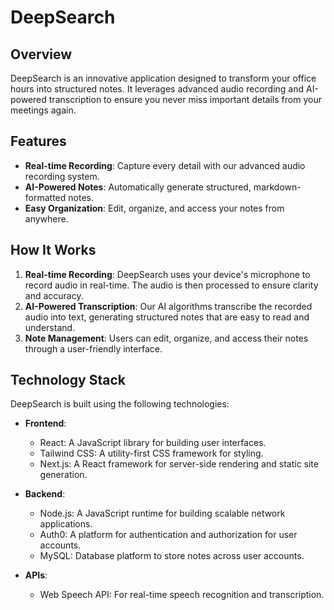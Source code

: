 # DeepSearch

## Overview

DeepSearch is an innovative application designed to transform your office hours into structured notes. It leverages advanced audio recording and AI-powered transcription to ensure you never miss important details from your meetings again.

## Features

- **Real-time Recording**: Capture every detail with our advanced audio recording system.
- **AI-Powered Notes**: Automatically generate structured, markdown-formatted notes.
- **Easy Organization**: Edit, organize, and access your notes from anywhere.

## How It Works

1. **Real-time Recording**: DeepSearch uses your device's microphone to record audio in real-time. The audio is then processed to ensure clarity and accuracy.
2. **AI-Powered Transcription**: Our AI algorithms transcribe the recorded audio into text, generating structured notes that are easy to read and understand.
3. **Note Management**: Users can edit, organize, and access their notes through a user-friendly interface.

## Technology Stack

DeepSearch is built using the following technologies:

- **Frontend**:

  - React: A JavaScript library for building user interfaces.
  - Tailwind CSS: A utility-first CSS framework for styling.
  - Next.js: A React framework for server-side rendering and static site generation.

- **Backend**:

  - Node.js: A JavaScript runtime for building scalable network applications.
  - Auth0: A platform for authentication and authorization for user accounts.
  - MySQL: Database platform to store notes across user accounts.

- **APIs**:
  - Web Speech API: For real-time speech recognition and transcription.
